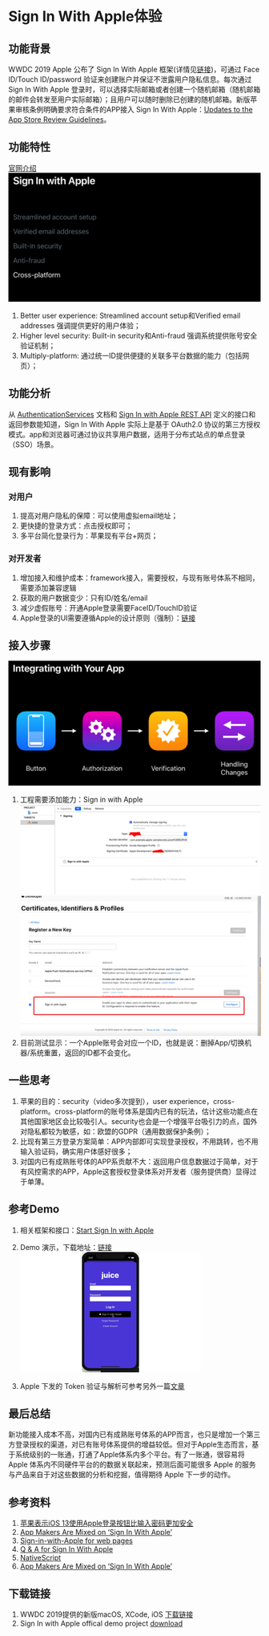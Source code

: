 # Sign In With Apple体验

## 功能背景
WWDC 2019 Apple 公布了 Sign In With Apple 框架(详情见[链接](https://developer.apple.com/videos/play/wwdc2019/706/))，可通过 Face ID/Touch ID/password 验证来创建账户并保证不泄露用户隐私信息。每次通过 Sign In With Apple 登录时，可以选择实际邮箱或者创建一个随机邮箱（随机邮箱的邮件会转发至用户实际邮箱）；且用户可以随时删除已创建的随机邮箱。新版苹果审核条例明确要求符合条件的APP接入 Sign In With Apple：[Updates to the App Store Review Guidelines](https://developer.apple.com/news/?id=06032019j)。
## 功能特性
[官网介绍](https://developer.apple.com/sign-in-with-apple/)
![](./ppt_signin_content.png)

1. Better user experience: Streamlined account setup和Verified email addresses 强调提供更好的用户体验；
2. Higher level security: Built-in security和Anti-fraud 强调系统提供账号安全验证机制；
3. Multiply-platform: 通过统一ID提供便捷的关联多平台数据的能力（包括网页）；

## 功能分析
从 [AuthenticationServices](https://developer.apple.com/documentation/authenticationservices?language=objc) 文档和 [Sign In with Apple REST API](https://developer.apple.com/documentation/signinwithapplerestapi) 定义的接口和返回参数能知道，Sign In With Apple 实际上是基于 OAuth2.0 协议的第三方授权模式。app和浏览器可通过协议共享用户数据，适用于分布式站点的单点登录（SSO）场景。

## 现有影响
### 对用户

1. 提高对用户隐私的保障：可以使用虚拟email地址；
2. 更快捷的登录方式：点击授权即可；
3. 多平台简化登录行为：苹果现有平台+网页；

### 对开发者

1. 增加接入和维护成本：framework接入，需要授权，与现有账号体系不相同，需要添加兼容逻辑
2. 获取的用户数据变少：只有ID/姓名/email
3. 减少虚假账号：开通Apple登录需要FaceID/TouchID验证
4. Apple登录的UI需要遵循Apple的设计原则（强制）：[链接](https://developer.apple.com/design/human-interface-guidelines/sign-in-with-apple/overview/)

## 接入步骤
![](integration.png)
1. 工程需要添加能力：Sign in with Apple
![key](./signInAppleProj.png)
![key](./signInAppleKey.png)
2. 目前测试显示：一个Apple账号会对应一个ID，也就是说：删掉App/切换机器/系统重置，返回的ID都不会变化。


## 一些思考
1. 苹果的目的：security（video多次提到），user experience，cross-platform。cross-platform的账号体系是国内已有的玩法，估计这些功能点在其他国家地区会比较吸引人。security也会是一个增强平台吸引力的点，国外对隐私都较为敏感，如：欧盟的GDPR（通用数据保护条例）；
2. 比现有第三方登录方案简单：APP内部即可实现登录授权，不用跳转，也不用输入验证码，确实用户体感好很多；
3. 对国内已有成熟账号体的APP系贡献不大：返回用户信息数据过于简单，对于有风控需求的APP，Apple这套授权登录体系对开发者（服务提供商）显得过于单薄。

## 参考Demo
1. 相关框架和接口：[Start Sign In with Apple](https://developer.apple.com/sign-in-with-apple/get-started/)
2. Demo 演示，下载地址：[链接](https://github.com/huweitao/AppleSampleJuice)
![](./demo_gif.gif)

3. Apple 下发的 Token 验证与解析可参考另外一篇[文章](https://github.com/huweitao/Memo/blob/master/iOS/Sign%20in%20With%20Apple%E6%8E%88%E6%9D%83%E5%8E%9F%E7%90%86/Sign%20in%20With%20Apple%E6%8E%88%E6%9D%83%E5%8E%9F%E7%90%86.md)


## 最后总结
新功能接入成本不高，对国内已有成熟账号体系的APP而言，也只是增加一个第三方登录授权的渠道，对已有账号体系提供的增益较低。但对于Apple生态而言，基于系统级别的一账通，打通了Apple体系内多个平台。有了一账通，很容易将 Apple 体系内不同硬件平台的的数据关联起来，预测后面可能很多 Apple 的服务与产品来自于对这些数据的分析和挖掘，值得期待 Apple 下一步的动作。

## 参考资料
1. [苹果表示iOS 13使用Apple登录按钮比输入密码更加安全](http://www.sohu.com/a/320191816_586435?scm=1002.0.0.0-0)
2. [App Makers Are Mixed on ‘Sign In With Apple’](https://www.wired.com/story/sign-in-with-apple-mixed-reactions/)
3. [Sign-in-with-Apple for web pages](https://developer.okta.com/blog/2019/06/04/what-the-heck-is-sign-in-with-apple)
4. [Q & A for Sign In With Apple](https://techcrunch.com/2019/06/07/answers-to-your-burning-questions-about-how-sign-in-with-apple-works/)
5. [NativeScript](https://www.nativescript.org/blog/ios-13-sign-in-with-apple-ipados-and-arkit-3-all-on-nativescript)
6. [App Makers Are Mixed on ‘Sign In With Apple’](https://www.wired.com/story/sign-in-with-apple-mixed-reactions/)

## 下载链接
1. WWDC 2019提供的新版macOS, XCode, iOS [下载链接](https://developer.apple.com/download/#ios-restore-images-iphone-new)
2. Sign In with Apple offical demo project [download](https://developer.apple.com/documentation/authenticationservices/adding_the_sign_in_with_apple_flow_to_your_app)
